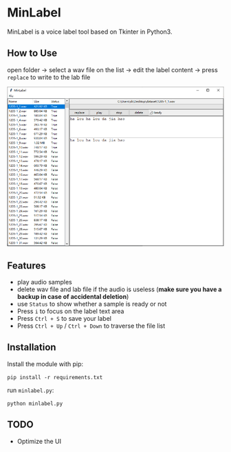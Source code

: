 # MinLabel

MinLabel is a voice label tool based on Tkinter in Python3.

## How to Use

open folder -> select a wav file on the list -> edit the label content -> press `replace` to write to the lab file

<img src="docs\example.png" alt="example" style="zoom:100%;" />

## Features

- play audio samples
- delete wav file and lab file if the audio is useless (**make sure you have a backup in case of accidental deletion**)
- use `Status` to show whether a sample is ready or not
- Press `i` to focus on the label text area
- Press `Ctrl + S` to save your label
- Press `Ctrl + Up` / `Ctrl + Down` to traverse the file list

## Installation

Install the module with pip:

```
pip install -r requirements.txt
```

run `minlabel.py`:

```
python minlabel.py
```

## TODO

- Optimize the UI
